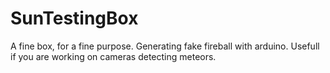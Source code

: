# SunTestingBox
A fine box, for a fine purpose. Generating fake fireball with arduino. Usefull if you are working on cameras detecting meteors.  
